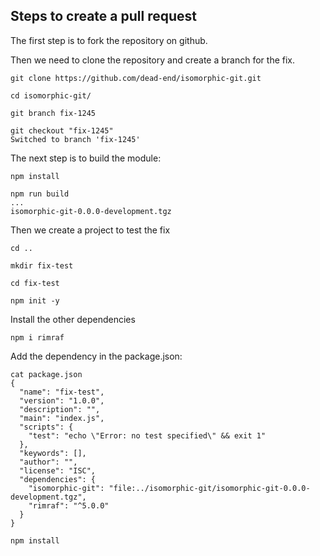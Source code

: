 ## Steps to create a pull request

The first step is to fork the repository on github.

Then we need to clone the repository and create a branch for the fix.
```
git clone https://github.com/dead-end/isomorphic-git.git

cd isomorphic-git/

git branch fix-1245

git checkout "fix-1245"
Switched to branch 'fix-1245'
```

The next step is to build the module:
```
npm install

npm run build
...
isomorphic-git-0.0.0-development.tgz
```
Then we create a project to test the fix

```
cd ..

mkdir fix-test

cd fix-test

npm init -y
```

Install the other dependencies
```
npm i rimraf
```

Add the dependency in the package.json:
```
cat package.json
{
  "name": "fix-test",
  "version": "1.0.0",
  "description": "",
  "main": "index.js",
  "scripts": {
    "test": "echo \"Error: no test specified\" && exit 1"
  },
  "keywords": [],
  "author": "",
  "license": "ISC",
  "dependencies": {
    "isomorphic-git": "file:../isomorphic-git/isomorphic-git-0.0.0-development.tgz",
    "rimraf": "^5.0.0"
  }
}
```

```
npm install
```
